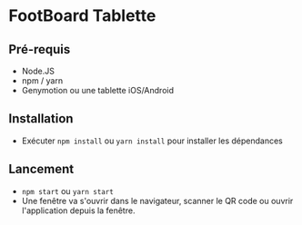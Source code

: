 # FootBoard Tablette

## Pré-requis
- Node.JS
- npm / yarn
- Genymotion ou une tablette iOS/Android

## Installation
- Exécuter ```npm install``` ou ```yarn install``` pour installer les dépendances

## Lancement
- ```npm start``` ou ```yarn start```
- Une fenêtre va s'ouvrir dans le navigateur, scanner le QR code ou ouvrir l'application depuis la fenêtre.